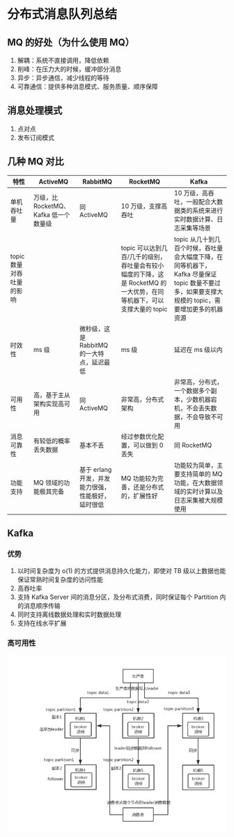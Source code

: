 # 分布式消息队列总结

## MQ 的好处（为什么使用 MQ）

1. 解耦：系统不直接调用，降低依赖
2. 削峰：在压力大的时候，缓冲部分消息
3. 异步：异步通信，减少线程的等待
4. 可靠通信：提供多种消息模式、服务质量、顺序保障

## 消息处理模式

1. 点对点
2. 发布订阅模式

## 几种 MQ 对比

| 特性                     | ActiveMQ                              | RabbitMQ                                           | RocketMQ                                                     | Kafka                                                        |
| ------------------------ | ------------------------------------- | -------------------------------------------------- | ------------------------------------------------------------ | ------------------------------------------------------------ |
| 单机吞吐量               | 万级，比 RocketMQ、Kafka 低一个数量级 | 同 ActiveMQ                                        | 10 万级，支撑高吞吐                                          | 10 万级，高吞吐，一般配合大数据类的系统来进行实时数据计算、日志采集等场景 |
| topic 数量对吞吐量的影响 |                                       |                                                    | topic 可以达到几百/几千的级别，吞吐量会有较小幅度的下降，这是 RocketMQ 的一大优势，在同等机器下，可以支撑大量的 topic | topic 从几十到几百个时候，吞吐量会大幅度下降，在同等机器下，Kafka 尽量保证 topic 数量不要过多，如果要支撑大规模的 topic，需要增加更多的机器资源 |
| 时效性                   | ms 级                                 | 微秒级，这是 RabbitMQ 的一大特点，延迟最低         | ms 级                                                        | 延迟在 ms 级以内                                             |
| 可用性                   | 高，基于主从架构实现高可用            | 同 ActiveMQ                                        | 非常高，分布式架构                                           | 非常高，分布式，一个数据多个副本，少数机器宕机，不会丢失数据，不会导致不可用 |
| 消息可靠性               | 有较低的概率丢失数据                  | 基本不丢                                           | 经过参数优化配置，可以做到 0 丢失                            | 同 RocketMQ                                                  |
| 功能支持                 | MQ 领域的功能极其完备                 | 基于 erlang 开发，并发能力很强，性能极好，延时很低 | MQ 功能较为完善，还是分布式的，扩展性好                      | 功能较为简单，主要支持简单的 MQ 功能，在大数据领域的实时计算以及日志采集被大规模使用 |

## Kafka

### 优势

1. 以时间复杂度为 o(1) 的方式提供消息持久化能力，即使对 TB 级以上数据也能保证常熟时间复杂度的访问性能
2. 高吞吐率
3. 支持 Kafka Server 间的消息分区，及分布式消费，同时保证每个 Partition 内的消息顺序传输
4. 同时支持离线数据处理和实时数据处理
5. 支持在线水平扩展

### 高可用性

![kafka](kafka.png)

